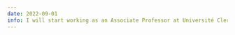 ```yaml
---
date: 2022-09-01
info: I will start working as an Associate Professor at Université Clermont Auvergne (UCA)!
---
```

